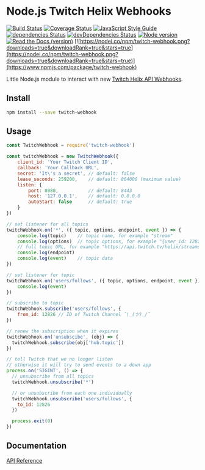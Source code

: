# Node.js Twitch Helix Webhooks

[![Build Status](https://travis-ci.org/true-dubach/node-twitch-webhook.svg?branch=master)](https://travis-ci.org/true-dubach/node-twitch-webhook)
[![Coverage Status](https://coveralls.io/repos/github/true-dubach/node-twitch-webhook/badge.svg?branch=master)](https://coveralls.io/github/true-dubach/node-twitch-webhook?branch=master)
[![JavaScript Style Guide](https://img.shields.io/badge/code_style-standard-brightgreen.svg)](https://standardjs.com)
[![dependencies Status](https://david-dm.org/true-dubach/node-twitch-webhook/status.svg)](https://david-dm.org/true-dubach/node-twitch-webhook)
[![devDependencies Status](https://david-dm.org/true-dubach/node-twitch-webhook/dev-status.svg)](https://david-dm.org/true-dubach/node-twitch-webhook?type=dev)
[![Node version](https://img.shields.io/node/v/twitch-webhook.svg?style=flat)](http://nodejs.org/download/)
[![Read the Docs (version)](https://img.shields.io/readthedocs/pip/stable.svg)](https://true-dubach.github.io/node-twitch-webhook/)
[![https://nodei.co/npm/twitch-webhook.png?downloads=true&downloadRank=true&stars=true](https://nodei.co/npm/twitch-webhook.png?downloads=true&downloadRank=true&stars=true)](https://www.npmjs.com/package/twitch-webhook)

Little Node.js module to interact with new [Twitch Helix API Webhooks](https://dev.twitch.tv/docs/api/webhooks-reference).

## Install

```bash
npm install --save twitch-webhook
```

## Usage

```js
const TwitchWebhook = require('twitch-webhook')

const twitchWebhook = new TwitchWebhook({
    client_id: 'Your Twitch Client ID',
    callback: 'Your Callback URL',
    secret: 'It\'s a secret', // default: false
    lease_seconds: 259200,    // default: 864000 (maximum value)
    listen: { 
        port: 8080,           // default: 8443
        host: '127.0.0.1',    // default: 0.0.0.0
        autoStart: false      // default: true
    }
})

// set listener for all topics
twitchWebhook.on('*', ({ topic, options, endpoint, event }) => {
    console.log(topic)    // topic name, for example "stream"
    console.log(options)  // topic options, for example "{user_id: 12826}"
    // full topic URL, for example "https://api.twitch.tv/helix/streams?user_id=12826"
    console.log(endpoint)
    console.log(event)    // topic data
})

// set listener for topic
twitchWebhook.on('users/follows', ({ topic, options, endpoint, event }) => {
    console.log(event)
})

// subscribe to topic
twitchWebhook.subscribe('users/follows', {
    from_id: 12826 // ID of Twitch Channel ¯\_(ツ)_/¯
})

// renew the subscription when it expires
twitchWebhook.on('unsubscibe', (obj) => { 
  twitchWebhook.subscribe(obj['hub.topic'])
})

// tell Twitch that we no longer listen
// otherwise it will try to send events to a down app
process.on('SIGINT', () => {
  // unsubscribe from all topics
  twitchWebhook.unsubscribe('*')

  // or unsubscribe from each one individually
  twitchWebhook.unsubscribe('users/follows', {
    to_id: 12826
  })

  process.exit(0)
})
```

## Documentation

<a href="https://true-dubach.github.io/node-twitch-webhook">API Reference</a>
